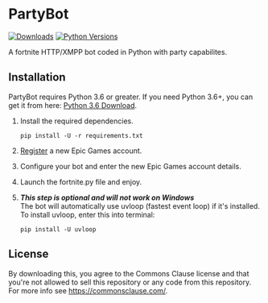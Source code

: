 # PartyBot

[![Downloads](https://pepy.tech/badge/benbotasync)](https://pepy.tech/project/benbotasync)
[![Python Versions](https://img.shields.io/badge/python-3.6%20%7C%203.7%20%7C%203.8-blue)](https://www.python.org/downloads/release/python-360/) 

A fortnite HTTP/XMPP bot coded in Python with party capabilites.

## Installation
PartyBot requires Python 3.6 or greater. If you need Python 3.6+, you can get it from here: [Python 3.6 Download](https://www.python.org/downloads/release/python-360/ "Python 3.6 Download").


1. Install the required dependencies.

    ```
    pip install -U -r requirements.txt
    ```

2. [Register](https://epicgames.com/id/register) a new Epic Games account.

3. Configure your bot and enter the new Epic Games account details.

3. Launch the fortnite.py file and enjoy.

4. ***This step is optional and will not work on Windows*** <br>The bot will automatically use uvloop (fastest event loop) if it's installed. To install uvloop, enter this into terminal:

    ```
    pip install -U uvloop
    ```

## License
By downloading this, you agree to the Commons Clause license and that you're not allowed to sell this repository or any code from this repository. For more info see https://commonsclause.com/.
